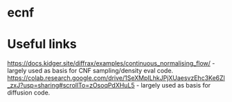 # ecnf



# Useful links
https://docs.kidger.site/diffrax/examples/continuous_normalising_flow/ - largely used as basis for CNF sampling/density eval code.
https://colab.research.google.com/drive/1SeXMpILhkJPjXUaesvzEhc3Ke6Zl_zxJ?usp=sharing#scrollTo=zOsoqPdXHuL5 - largely used as basis for diffusion code.